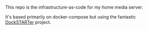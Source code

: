 This repo is the infrastructure-as-code for my home media server.

It's based primarily on docker-compose but using the fantastic [DockSTARTer](https://dockstarter.com) project.
